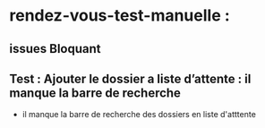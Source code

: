 # rendez-vous-test-manuelle : 

 ## issues Bloquant

## Test : Ajouter le dossier a liste d’attente : il manque la barre de recherche 
- il manque la barre de recherche des dossiers en liste d'atttente